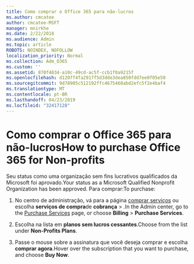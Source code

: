 ```yaml
---
title: Como comprar o Office 365 para não-lucros
ms.author: cmcatee
author: cmcatee-MSFT
manager: mnirkhe
ms.date: 2/22/2018
ms.audience: Admin
ms.topic: article
ROBOTS: NOINDEX, NOFOLLOW
localization_priority: Normal
ms.collection: Adm_O365
ms.custom: ''
ms.assetid: 870f4834-a10c-49cd-ac5f-ccb1f0a9215f
ms.openlocfilehash: d1207f4fa2917f5d3dde3dea850fdd7ee0f05e50
ms.sourcegitcommit: 9d78905c512192ffc4675468abd2efc5f2e4baf4
ms.translationtype: MT
ms.contentlocale: pt-BR
ms.lasthandoff: 04/23/2019
ms.locfileid: "32417128"
---
```

# <a name="how-to-purchase-office-365-for-non-profits"></a><span data-ttu-id="3d357-102">Como comprar o Office 365 para não-lucros</span><span class="sxs-lookup"><span data-stu-id="3d357-102">How to purchase Office 365 for Non-profits</span></span>

<span data-ttu-id="3d357-103">Seu status como uma organização sem fins lucrativos qualificados da Microsoft foi aprovado.</span><span class="sxs-lookup"><span data-stu-id="3d357-103">Your status as a Microsoft Qualified Nonprofit Organization has been approved.</span></span> <span data-ttu-id="3d357-104">Para comprar:</span><span class="sxs-lookup"><span data-stu-id="3d357-104">To purchase:</span></span>
  
1. <span data-ttu-id="3d357-105">No centro de administração, vá para a página [comprar serviços](https://go.microsoft.com/fwlink/p/?linkid=868433) ou escolha **serviços de compra**de **cobrança** \> .</span><span class="sxs-lookup"><span data-stu-id="3d357-105">In the Admin center, go to the [Purchase Services](https://go.microsoft.com/fwlink/p/?linkid=868433) page, or choose **Billing** \> **Purchase Services**.</span></span>
    
2. <span data-ttu-id="3d357-106">Escolha na lista em **planos sem lucros cessantes**.</span><span class="sxs-lookup"><span data-stu-id="3d357-106">Choose from the list under **Non-Profits Plans**.</span></span>
    
3. <span data-ttu-id="3d357-107">Passe o mouse sobre a assinatura que você deseja comprar e escolha **comprar agora**.</span><span class="sxs-lookup"><span data-stu-id="3d357-107">Hover over the subscription that you want to purchase, and choose **Buy Now**.</span></span>
    

